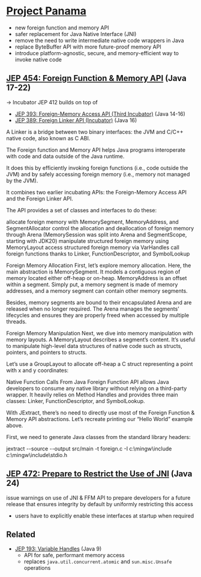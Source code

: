 [Project Panama](https://openjdk.org/projects/panama/)
================

- new foreign function and memory API
- safer replacement for Java Native Interface (JNI)
- remove the need to write intermediate native code wrappers in Java
- replace ByteBuffer API with more future-proof memory API
- introduce platform-agnostic, secure, and memory-efficient way to invoke native code


## [JEP 454: Foreign Function & Memory API](https://openjdk.org/jeps/454) (Java 17-22)
-> Incubator JEP 412 builds on top of
  - [JEP 393: Foreign-Memory Access API (Third Incubator)](https://openjdk.org/jeps/393) (Java 14-16)
  - [JEP 389: Foreign Linker API (Incubator)](https://openjdk.org/jeps/389) (Java 16)

A Linker is a bridge between two binary interfaces: the JVM and C/C++ native code, also known as C ABI.


The Foreign function and Memory API helps Java programs interoperate with code and data outside of the Java runtime.

It does this by efficiently invoking foreign functions (i.e., code outside the JVM) and by safely accessing foreign memory (i.e., memory not managed by the JVM).

It combines two earlier incubating APIs: the Foreign-Memory Access API and the Foreign Linker API.

The API provides a set of classes and interfaces to do these:

allocate foreign memory with MemorySegment, MemoryAddress, and SegmentAllocator
control the allocation and deallocation of foreign memory through Arena (MemorySession was split into Arena and SegmentScope, starting with JDK20)
manipulate structured foreign memory using MemoryLayout
access structured foreign memory via VarHandles
call foreign functions thanks to Linker, FunctionDescriptor, and SymbolLookup


 Foreign Memory Allocation
First, let’s explore memory allocation. Here, the main abstraction is MemorySegment. It models a contiguous region of memory located either off-heap or on-heap. MemoryAddress is an offset within a segment. Simply put, a memory segment is made of memory addresses, and a memory segment can contain other memory segments.

Besides, memory segments are bound to their encapsulated Arena and are released when no longer required. The Arena manages the segments’ lifecycles and ensures they are properly freed when accessed by multiple threads.


Foreign Memory Manipulation
Next, we dive into memory manipulation with memory layouts. A MemoryLayout describes a segment’s content. It’s useful to manipulate high-level data structures of native code such as structs, pointers, and pointers to structs.

Let’s use a GroupLayout to allocate off-heap a C struct representing a point with x and y coordinates:


Native Function Calls From Java
Foreign Function API allows Java developers to consume any native library without relying on a third-party wrapper. It heavily relies on Method Handles and provides three main classes: Linker, FunctionDescriptor, and SymbolLookup.


With JExtract, there’s no need to directly use most of the Foreign Function & Memory API abstractions. Let’s recreate printing our “Hello World” example above.

First, we need to generate Java classes from the standard library headers:

jextract --source --output src/main -t foreign.c -I c:\mingw\include c:\mingw\include\stdio.h


## [JEP 472: Prepare to Restrict the Use of JNI](https://openjdk.org/jeps/472) (Java 24)
issue warnings on use of JNI & FFM API to prepare developers for a future release that ensures integrity by default by uniformly restricting this access
- users have to explicitly enable these interfaces at startup when required


## Related

- [JEP 193: Variable Handles](https://openjdk.org/jeps/193) (Java 9)
  - API for safe, performant memory access
  - replaces `java.util.concurrent.atomic` and `sun.misc.Unsafe` operations 
